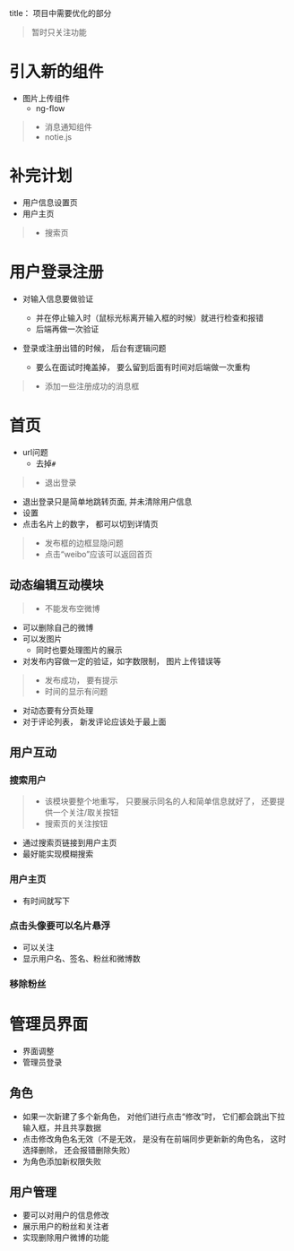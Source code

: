 title： 项目中需要优化的部分
> 暂时只关注功能
# 引入新的组件
* 图片上传组件
  * ng-flow
>* 消息通知组件
>  * notie.js

# 补完计划
* 用户信息设置页
* 用户主页
>* 搜索页

# 用户登录注册
* 对输入信息要做验证
  * 并在停止输入时（鼠标光标离开输入框的时候）就进行检查和报错
  * 后端再做一次验证

* 登录或注册出错的时候， 后台有逻辑问题
  * 要么在面试时掩盖掉， 要么留到后面有时间对后端做一次重构
>* 添加一些注册成功的消息框

# 首页
* url问题
  * 去掉`#`
>* 退出登录
* 退出登录只是简单地跳转页面, 并未清除用户信息
* 设置
* 点击名片上的数字， 都可以切到详情页
>* 发布框的边框显隐问题
>* 点击“weibo”应该可以返回首页

## 动态编辑互动模块
>* 不能发布空微博
* 可以删除自己的微博
* 可以发图片
  * 同时也要处理图片的展示
* 对发布内容做一定的验证，如字数限制， 图片上传错误等
>* 发布成功， 要有提示
>* 时间的显示有问题
* 对动态要有分页处理
* 对于评论列表， 新发评论应该处于最上面

## 用户互动
### 搜索用户
>* 该模块要整个地重写， 只要展示同名的人和简单信息就好了， 还要提供一个关注/取关按钮
>* 搜索页的关注按钮
* 通过搜索页链接到用户主页
* 最好能实现模糊搜索
### 用户主页
* 有时间就写下
### 点击头像要可以名片悬浮
* 可以关注
* 显示用户名、签名、粉丝和微博数
### 移除粉丝

# 管理员界面
* 界面调整
* 管理员登录
## 角色
* 如果一次新建了多个新角色， 对他们进行点击“修改”时， 它们都会跳出下拉输入框，并且共享数据
* 点击修改角色名无效（不是无效， 是没有在前端同步更新新的角色名， 这时选择删除， 还会报错删除失败）
* 为角色添加新权限失败

## 用户管理
* 要可以对用户的信息修改
* 展示用户的粉丝和关注者
* 实现删除用户微博的功能